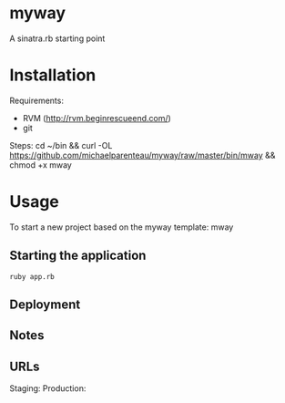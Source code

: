 # myway

A sinatra.rb starting point

# Installation

Requirements:
* RVM (http://rvm.beginrescueend.com/)
* git

Steps:
    cd ~/bin && curl -OL https://github.com/michaelparenteau/myway/raw/master/bin/mway  && chmod +x mway

# Usage

To start a new project based on the myway template:
    mway <name-of-new-project>

## Starting the application

    ruby app.rb

## Deployment

## Notes

## URLs

Staging: 
Production: 
